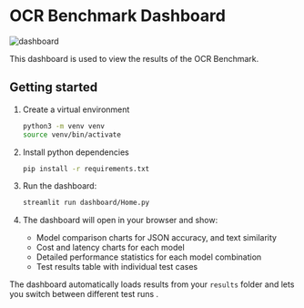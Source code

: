 # OCR Benchmark Dashboard

![dashboard](../assets/dashboard-gif.gif)

This dashboard is used to view the results of the OCR Benchmark.

## Getting started

1. Create a virtual environment

    ```bash
    python3 -m venv venv
    source venv/bin/activate
    ```

2. Install python dependencies

    ```bash
    pip install -r requirements.txt
    ```

3. Run the dashboard:

    ```bash
    streamlit run dashboard/Home.py
    ```

4. The dashboard will open in your browser and show:
   - Model comparison charts for JSON accuracy, and text similarity
   - Cost and latency charts for each model
   - Detailed performance statistics for each model combination
   - Test results table with individual test cases

The dashboard automatically loads results from your `results` folder and lets you switch between different test runs .
